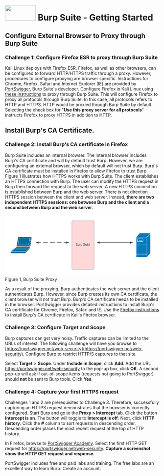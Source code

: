 # <img src="https://www.tamusa.edu/brandguide/jpeglogos/tamusa_final_logo_bw1.jpg" width="100" height="50"> Burp Suite - Getting Started

## Configure External Browser to Proxy through Burp Suite
### Challenge 1: Configure Firefox ESR to proxy through Burp Suite
Kali Linux deploys with Firefox ESR. Firefox, as well as other browsers, can be configured to forward HTTP/HTTPS traffic through a proxy. However, procedures to configure proxying are browser specific. Instructions for Chrome, Firefox, Safari and Internet Explorer (IE) are provided by [PortSwigger](https://portswigger.net/burp/documentation/desktop/external-browser-config), Burp Suite's developer. 
Configure Firefox in Kali Linux using [these instructions](https://portswigger.net/burp/documentation/desktop/external-browser-config/browser-config-firefox) to proxy through Burp Suite. This will configure Firefox to proxy all protocols through Burp Suite. In this case, all protocols refers to HTTP and HTTPS. HTTP would be proxied through Burp Suite by default. Selecting the check box for "**Use this proxy server for all protocols**" instructs Firefox to proxy HTTPS in addition to HTTP.

## Install Burp's CA Certificate.
### Challenge 2: Install Burp's CA certificate in Firefox
Burp Suite includes an internal browser. The internal browser includes Burp's CA certificate and will by default trust Burp. However, we are configuring an external browser, which by default will not trust Burp. Burp's CA certificate must be installed in Firefox to allow Firefox to trust Burp. Figure 1 illustrates how HTTPS works with Burp Suite. The client establishes an HTTPS connection with Burp. The user can modify the HTTPS request in Burp then forward the request to the web server. A new HTTPS connection is established between Burp and the web server. There is not direction HTTPS session between the client and web server. Instead, **there are two independent HTTPS sessions: one between Burp and the client and a second between Burp and the web server**. 

<img src="../images/burp_proxy.png" width="600" height="200">
Figure 1, Burp Suite Proxy

As a result of the proxying, Burp authenticates the web server and the client authenticates Burp. However, since Burp creates its own CA certificate, the client browser will not trust Burp. Burp's CA certificate needs to be installed in the browser. PortSwigger provides detailed instructions to install Burp's CA certificate for Chrome, Firefox, Safari and IE. Use the [Firefox instructions](https://portswigger.net/burp/documentation/desktop/external-browser-config/certificate/ca-cert-firefox) to install Burp's CA certificate in Kali's Firefox browser.

### Challenge 3: Configure Target and Scope
Burp captures can get very noisy. Traffic captures can be limited to the URLs of interest. The following challenge will have you browse to [https://portswigger.net/web-security](https://portswigger.net/web-security). Configure Burp to restrict HTTP/S captures to that site.

Select **Target** > **Scope**. Under **Include in Scope**, click **Add**. Add the URL https://portswigger.net/web-security to the pop-up box, click **OK**. A second pop-up will ask if out-of-scope items (requests not going to PortSwigger) should **not** be sent to Burp tools. Click **Yes**.

### Challenge 4: Capture your first HTTPS request
Challenges 1 and 2 are prerequisites to Challenge 3. Therefore, successfully capturing an HTTPS request demonstrates that the browser is correctly configured. Start Burp and go to the **Proxy > Intercept** tab. Click the button **Intercept is on**. The button will toggle to **Intercept is off**. Next, click **HTTP history**. Click the **#** column to sort requests in descending order. Descending order places the most recent request at the top of HTTP history.

In Firefox, browse to [PortSwigger Academy](https://portswigger.net/web-security). Select the first HTTP GET request for https://portswigger.net/web-security. **Capture a screenshot show the HTTP GET request and response.** 

PortSwigger includes free and paid labs and training. The free labs are an excellent way to learn Burp. Create an account.  

